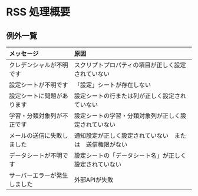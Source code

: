 # RSS 処理概要

## 例外一覧

| メッセージ | 原因 |
|:---------|:------|
|クレデンシャルが不明です |スクリプトプロパティの項目が正しく設定されていない|
|設定シートが不明です |「設定」シートが存在しない|
|設定シートに問題があります|設定シートの行または列が正しく設定されていない|
|学習・分類対象列が不正です|設定シートの学習・分類対象列が正しく設定されていない|
|メールの送信に失敗しました |通知設定が正しく設定されていない　または　送信権限がない|
|データシートが不明です|設定シートの「データシート名」が正しく設定されていない|
|サーバーエラーが発生しました|外部APIが失敗|
